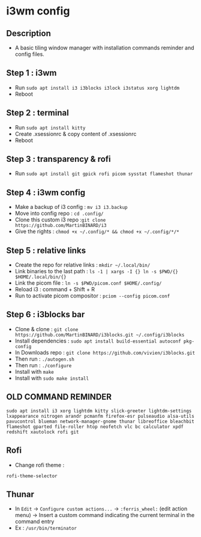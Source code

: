 # i3wm config

## Description

- A basic tiling window manager with installation commands reminder and config files.

## Step 1 : i3wm

- Run `sudo apt install i3 i3blocks i3lock i3status xorg lightdm`
- Reboot

## Step 2 : terminal

- Run `sudo apt install kitty`
- Create .xsessionrc & copy content of .xsessionrc
- Reboot

## Step 3 : transparency & rofi

- Run `sudo apt install git gpick rofi picom sysstat flameshot thunar`

## Step 4 : i3wm config

- Make a backup of i3 config : `mv i3 i3.backup`
- Move into config repo : `cd .config/`
- Clone this custom i3 repo :`git clone https://github.com/MartinBINARD/i3`
- Give the rights : `chmod +x ~/.config/* && chmod +x ~/.config/*/*`

## Step 5 : relative links

- Create the repo for relative links : `mkdir ~/.local/bin/`
- Link binaries to the last path : `ls -1 | xargs -I {} ln -s $PWD/{} $HOME/.local/bin/{}`
- Link the picom file : `ln -s $PWD/picom.conf $HOME/.config/`
- Reload i3 : command + Shift + R
- Run to activate picom compositor : `pciom --config picom.conf`

## Step 6 : i3blocks bar

- Clone & clone : `git clone https://github.com/MartinBINARD/i3blocks.git ~/.config/i3blocks`
- Install dependencies : `sudo apt install build-essential autoconf pkg-config`
- In Downloads repo : `git clone https://github.com/vivien/i3blocks.git`
- Then run : `./autogen.sh`
- Then run : `./configure`
- Install with `make`
- Install with `sudo make install`

## OLD COMMAND REMINDER

```
sudo apt install i3 xorg lightdm kitty slick-greeter lightdm-settings lxappearance nitrogen arandr pcmanfm firefox-esr pulseaudio alsa-utils pavucontrol blueman network-manager-gnome thunar libreoffice bleachbit flameshot gparted file-roller htop neofetch vlc bc calculator xpdf redshift xautolock rofi git
```

## Rofi

- Change rofi theme :

```
rofi-theme-selector
```

## Thunar

- In `Edit` → `Configure custom actions...` → `:ferris_wheel:` (edit action menu) → Insert a custom command indicating the current terminal in the command entry
- Ex : `/usr/bin/terminator`
